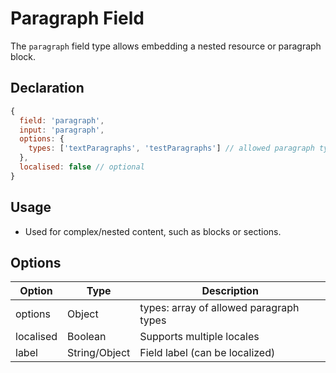 # Paragraph Field

The `paragraph` field type allows embedding a nested resource or paragraph block.

## Declaration
```js
{
  field: 'paragraph',
  input: 'paragraph',
  options: {
    types: ['textParagraphs', 'testParagraphs'] // allowed paragraph types
  },
  localised: false // optional
}
```

## Usage
- Used for complex/nested content, such as blocks or sections.

## Options
| Option      | Type    | Description                                 |
|-------------|---------|---------------------------------------------|
| options     | Object  | types: array of allowed paragraph types     |
| localised   | Boolean | Supports multiple locales                   |
| label       | String/Object | Field label (can be localized)         |

